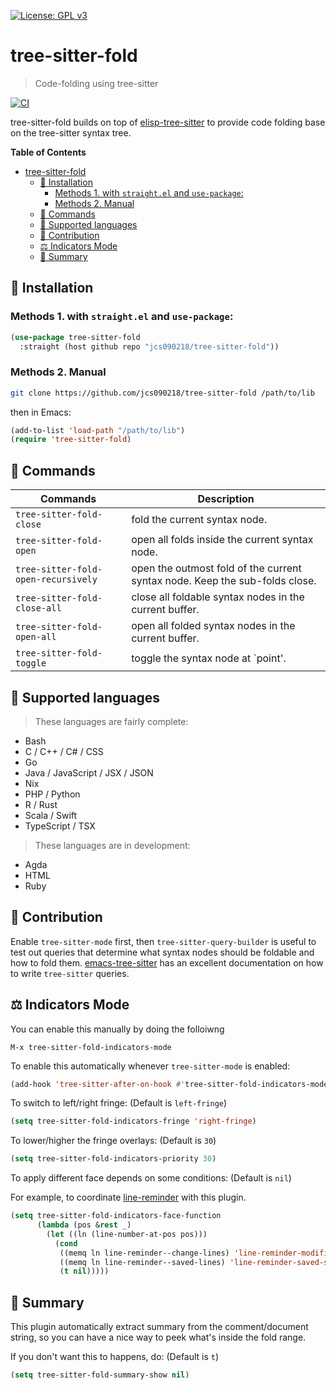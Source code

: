 [![License: GPL v3](https://img.shields.io/badge/License-GPL%20v3-blue.svg)](https://www.gnu.org/licenses/gpl-3.0)

# tree-sitter-fold
> Code-folding using tree-sitter

[![CI](https://github.com/jcs090218/tree-sitter-fold/actions/workflows/test.yml/badge.svg)](https://github.com/jcs090218/tree-sitter-fold/actions/workflows/test.yml)

tree-sitter-fold builds on top of [elisp-tree-sitter](https://github.com/emacs-tree-sitter/elisp-tree-sitter)
to provide code folding base on the tree-sitter syntax tree.

<!-- markdown-toc start - Don't edit this section. Run M-x markdown-toc-refresh-toc -->
**Table of Contents**

- [tree-sitter-fold](#tree-sitter-fold)
    - [💾 Installation](#💾-installation)
        - [Methods 1. with `straight.el` and `use-package`:](#methods-1-with-straightel-and-use-package)
        - [Methods 2. Manual](#methods-2-manual)
    - [📇 Commands](#📇-commands)
    - [🔨 Supported languages](#🔨-supported-languages)
    - [🔰 Contribution](#🔰-contribution)
    - [⚖️ Indicators Mode](#⚖️-indicators-mode)
    - [📝 Summary](#📝-summary)

<!-- markdown-toc end -->

## 💾 Installation

### Methods 1. with `straight.el` and `use-package`:

```el
(use-package tree-sitter-fold
  :straight (host github repo "jcs090218/tree-sitter-fold"))
```

### Methods 2. Manual

```sh
git clone https://github.com/jcs090218/tree-sitter-fold /path/to/lib
```

then in Emacs:

```el
(add-to-list 'load-path "/path/to/lib")
(require 'tree-sitter-fold)
```

## 📇 Commands

| Commands                            | Description                                                                 |
|-------------------------------------|-----------------------------------------------------------------------------|
| `tree-sitter-fold-close`            | fold the current syntax node.                                               |
| `tree-sitter-fold-open`             | open all folds inside the current syntax node.                              |
| `tree-sitter-fold-open-recursively` | open the outmost fold of the current syntax node. Keep the sub-folds close. |
| `tree-sitter-fold-close-all`        | close all foldable syntax nodes in the current buffer.                      |
| `tree-sitter-fold-open-all`         | open all folded syntax nodes in the current buffer.                         |
| `tree-sitter-fold-toggle`           | toggle the syntax node at `point'.                                          |

## 🔨 Supported languages

> These languages are fairly complete:

* Bash
* C / C++ / C# / CSS
* Go
* Java / JavaScript / JSX / JSON
* Nix
* PHP / Python
* R / Rust
* Scala / Swift
* TypeScript / TSX

> These languages are in development:

* Agda
* HTML
* Ruby

## 🔰 Contribution

Enable `tree-sitter-mode` first, then `tree-sitter-query-builder` is useful to test
out queries that determine what syntax nodes should be foldable and how to fold
them. [emacs-tree-sitter](https://ubolonton.github.io/emacs-tree-sitter/syntax-highlighting/queries/)
has an excellent documentation on how to write `tree-sitter` queries.

## ⚖️ Indicators Mode

You can enable this manually by doing the folloiwng

```
M-x tree-sitter-fold-indicators-mode
```

To enable this automatically whenever `tree-sitter-mode` is enabled:

```el
(add-hook 'tree-sitter-after-on-hook #'tree-sitter-fold-indicators-mode)
```

To switch to left/right fringe: (Default is `left-fringe`)

```el
(setq tree-sitter-fold-indicators-fringe 'right-fringe)
```

To lower/higher the fringe overlays: (Default is `30`)

```el
(setq tree-sitter-fold-indicators-priority 30)
```

To apply different face depends on some conditions: (Default is `nil`)

For example, to coordinate [line-reminder](https://github.com/emacs-vs/line-reminder)
with this plugin.

```el
(setq tree-sitter-fold-indicators-face-function
      (lambda (pos &rest _)
        (let ((ln (line-number-at-pos pos)))
          (cond
           ((memq ln line-reminder--change-lines) 'line-reminder-modified-sign-face)
           ((memq ln line-reminder--saved-lines) 'line-reminder-saved-sign-face)
           (t nil)))))
```

## 📝 Summary

This plugin automatically extract summary from the comment/document string,
so you can have a nice way to peek what's inside the fold range.

If you don't want this to happens, do: (Default is `t`)

```el
(setq tree-sitter-fold-summary-show nil)
```
